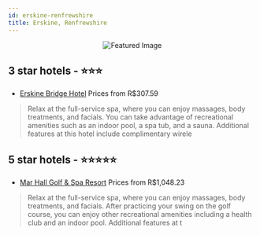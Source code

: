 ```yaml
---
id: erskine-renfrewshire
title: Erskine, Renfrewshire
---
```


<center><img src="https://i.travelapi.com/hotels/2000000/1080000/1077300/1077249/29bacdd8_z.jpg" alt="Featured Image" /></center>


##  3 star hotels - ⭐️⭐️⭐️

-    [Erskine Bridge Hotel](https://us.hurb.com/hotels/erskine/erskine-bridge-hotel-JNP-JP022313?cmp=18055) Prices from R$307.59
   > Relax at the full-service spa, where you can enjoy massages, body treatments, and facials. You can take advantage of recreational amenities such as an indoor pool, a spa tub, and a sauna. Additional features at this hotel include complimentary wirele

##  5 star hotels - ⭐️⭐️⭐️⭐️⭐️

-    [Mar Hall Golf & Spa Resort](https://us.hurb.com/hotels/erskine/mar-hall-golf-spa-resort-JNP-JP022327?cmp=18055) Prices from R$1,048.23
   > Relax at the full-service spa, where you can enjoy massages, body treatments, and facials. After practicing your swing on the golf course, you can enjoy other recreational amenities including a health club and an indoor pool. Additional features at t
